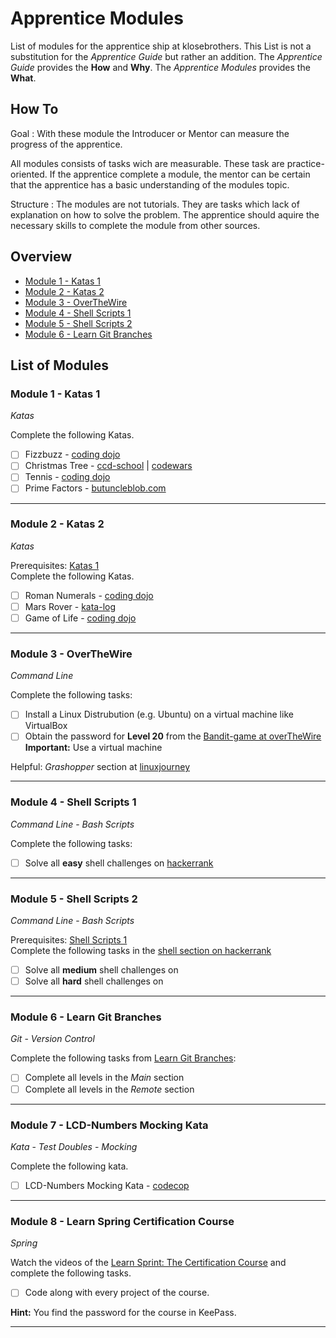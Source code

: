# Apprentice Modules

List of modules for the apprentice ship at klosebrothers. This List is not a
substitution for the *Apprentice Guide* but rather an addition.
The *Apprentice Guide* provides the **How** and **Why**. The *Apprentice Modules*
provides the **What**.

## How To

Goal
: With these module the Introducer or Mentor can measure the progress of the
apprentice.


All modules consists of tasks wich are measurable. These task are
practice-oriented. If the apprentice complete a module, the mentor can be certain
that the apprentice has a basic understanding of the modules topic.

Structure
: The modules are not tutorials. They are tasks which lack of explanation on how to
solve the problem. The apprentice should aquire the necessary skills to complete the
module from other sources.

## Overview

- [Module 1 - Katas 1](#module-1---katas-1)
- [Module 2 - Katas 2](#module-2---katas-2)
- [Module 3 - OverTheWire](#module-3---overthewire)
- [Module 4 - Shell Scripts 1](#module-4---shell-scripts-1)
- [Module 5 - Shell Scripts 2](#module-5---shell-scripts-2)
- [Module 6 - Learn Git Branches](#module-6---learn-git-branches)

## List of Modules

### Module 1 - Katas 1
*Katas*

Complete the following Katas.
- [ ] Fizzbuzz - [coding dojo](https://codingdojo.org/kata/FizzBuzz/)
- [ ] Christmas Tree -
    [ccd-school](https://ccd-school.de/en/coding-dojo/function-katas/christmas-tree/)
    | [codewars](https://www.codewars.com/kata/52755006cc238fcae70000ed)
- [ ] Tennis - [coding dojo](https://codingdojo.org/kata/Tennis/)
- [ ] Prime Factors -
    [butuncleblob.com](http://www.butunclebob.com/files/downloads/Prime%20Factors%20Kata.ppt)
---

### Module 2 - Katas 2
*Katas*

Prerequisites: [Katas 1](#module-1---katas-1)<br>
Complete the following Katas.
- [ ] Roman Numerals - [coding dojo](https://codingdojo.org/kata/RomanNumerals/)
- [ ] Mars Rover - [kata-log](https://kata-log.rocks/mars-rover-kata)
- [ ] Game of Life - [coding dojo](https://codingdojo.org/kata/GameOfLife/)
---

### Module 3 - OverTheWire
*Command Line*<br/>

Complete the following tasks:
- [ ] Install a Linux Distrubution (e.g. Ubuntu) on a virtual machine like VirtualBox
- [ ] Obtain the password for **Level 20** from the [Bandit-game at overTheWire](https://overthewire.org/wargames/bandit/)<br/>
**Important:** Use a virtual machine

Helpful: *Grashopper* section at [linuxjourney](https://linuxjourney.com)

---

### Module 4 - Shell Scripts 1
*Command Line* - *Bash Scripts*

Complete the following tasks:
- [ ] Solve all **easy** shell challenges on
    [hackerrank](https://www.hackerrank.com/domains/shell)
---

### Module 5 - Shell Scripts 2
*Command Line* - *Bash Scripts*

Prerequisites: [Shell Scripts 1](#module-4---shell-scripts-1)<br>
Complete the following tasks in the [shell section on hackerrank](https://www.hackerrank.com/domains/shell)
- [ ] Solve all **medium** shell challenges on
- [ ] Solve all **hard** shell challenges on
---

### Module 6 - Learn Git Branches
*Git* - *Version Control*

Complete the following tasks from [Learn Git Branches](https://learngitbranching.js.org/?locale=en_US):
- [ ] Complete all levels in the *Main* section
- [ ] Complete all levels in the *Remote* section
---

### Module 7 - LCD-Numbers Mocking Kata
*Kata* - *Test Doubles* - *Mocking*

Complete the following kata.
- [ ] LCD-Numbers Mocking Kata -
    [codecop](https://github.com/codecop/LCD-Numbers-Mocking-Kata/tree/master/Java)
---

### Module 8 - Learn Spring Certification Course
*Spring*

Watch the videos of the [Learn Sprint: The Certification Course](https://courses.baeldung.com/courses/enrolled/489537) and complete the
following tasks.
- [ ] Code along with every project of the course.

**Hint:** You find the password for the course in KeePass.

---
